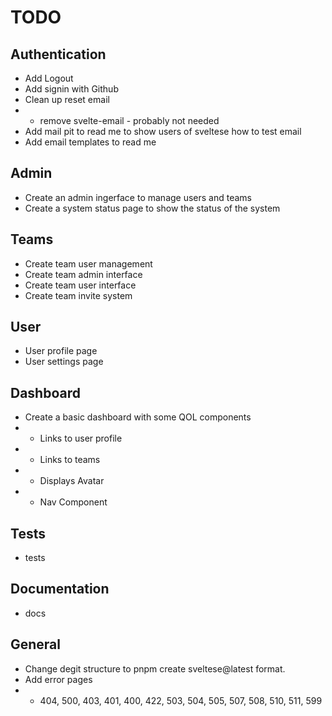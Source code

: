 # TODO

## Authentication

- Add Logout
- Add signin with Github
- Clean up reset email
- - remove svelte-email - probably not needed
- Add mail pit to read me to show users of sveltese how to test email
- Add email templates to read me

## Admin

- Create an admin ingerface to manage users and teams
- Create a system status page to show the status of the system

## Teams

- Create team user management
- Create team admin interface
- Create team user interface
- Create team invite system

## User

- User profile page
- User settings page

## Dashboard

- Create a basic dashboard with some QOL components
- - Links to user profile
- - Links to teams
- - Displays Avatar
- - Nav Component

## Tests

- tests

## Documentation

- docs

## General

- Change degit structure to pnpm create sveltese@latest format.
- Add error pages
- - 404, 500, 403, 401, 400, 422, 503, 504, 505, 507, 508, 510, 511, 599
